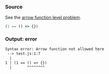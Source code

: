 ### Source
See the [arrow function level problem](../../../../parser/docs/arrow-function-level-problem.md).

```js
(1 == () => {})
```

### Output: error
```txt
Syntax error: Arrow function not allowed here
 --> test.js:1:7
  |
1 | (1 == () => {})
  |       ^^^^^^^^ 
```
